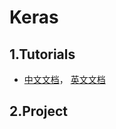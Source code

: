 # Keras
## 1.Tutorials
- [中文文档](https://keras-cn.readthedocs.io/en/latest/)， [英文文档](https://keras.io/)
  

## 2.Project
